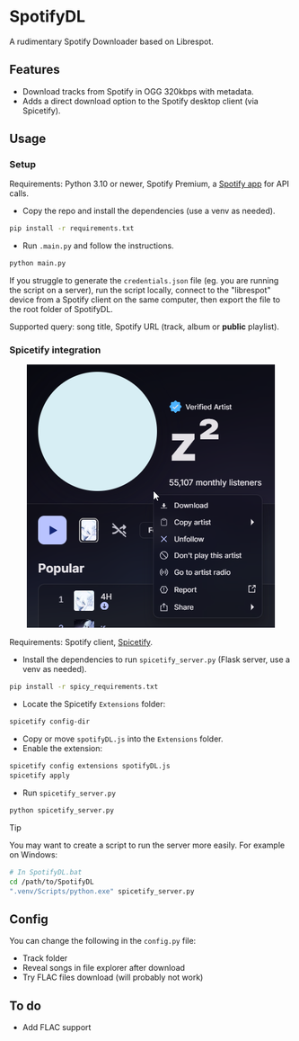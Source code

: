 # SpotifyDL

A rudimentary Spotify Downloader based on Librespot.

## Features
- Download tracks from Spotify in OGG 320kbps with metadata.
- Adds a direct download option to the Spotify desktop client (via Spicetify).

## Usage
### Setup

Requirements: Python 3.10 or newer, Spotify Premium, a [Spotify app](https://developer.spotify.com/dashboard) for API calls.
- Copy the repo and install the dependencies (use a venv as needed). 
```bash
pip install -r requirements.txt
```
- Run `.main.py` and follow the instructions.
```bash
python main.py
```
If you struggle to generate the `credentials.json` file (eg. you are running the script on a server), run the script locally, connect to the "librespot" device from a Spotify client on the same computer, then export the file to the root folder of SpotifyDL.  

Supported query: song title, Spotify URL (track, album or **public** playlist).

### Spicetify integration

<p align="center">
    <img src="spicetify_example.png" alt="Example">
</p>

Requirements: Spotify client, [Spicetify](https://spicetify.app/).
- Install the dependencies to run `spicetify_server.py` (Flask server, use a venv as needed). 
```bash
pip install -r spicy_requirements.txt
```
- Locate the Spicetify `Extensions` folder:
```bash
spicetify config-dir
```
- Copy or move `spotifyDL.js` into the `Extensions` folder.
- Enable the extension:
```bash
spicetify config extensions spotifyDL.js
spicetify apply
```
- Run `spicetify_server.py`
```bash
python spicetify_server.py
```

> [!TIP]  
> You may want to create a script to run the server more easily. For example on Windows:
> ```bash
> # In SpotifyDL.bat
> cd /path/to/SpotifyDL
> ".venv/Scripts/python.exe" spicetify_server.py
> ```

## Config
You can change the following in the `config.py` file:
- Track folder
- Reveal songs in file explorer after download
- Try FLAC files download (will probably not work)

## To do
- Add FLAC support